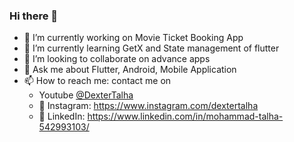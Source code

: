 ### Hi there 👋



- 🔭 I’m currently working on Movie Ticket Booking App
- 🌱 I’m currently learning GetX and State management of flutter
- 👯 I’m looking to collaborate on advance apps
- 💬 Ask me about Flutter, Android, Mobile Application
- 📫 How to reach me: contact me on
  - Youtube <a href="https://youtube.com/dextertalha" target="blank">@DexterTalha</a>
  - 📸 Instagram: https://www.instagram.com/dextertalha
  - 📝 LinkedIn: https://www.linkedin.com/in/mohammad-talha-542993103/
